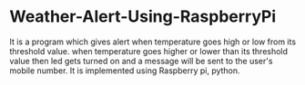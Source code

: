 # Weather-Alert-Using-RaspberryPi

It is a program which gives alert when temperature goes high or low from its threshold value. when temperature goes higher or lower than its
threshold value then led gets turned on and a message will be sent to the user's mobile number. It is implemented using Raspberry pi, python.
